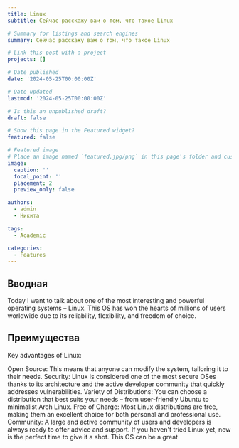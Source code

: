 ```yaml
---
title: Linux
subtitle: Сейчас расскажу вам о том, что такое Linux

# Summary for listings and search engines
summary: Сейчас расскажу вам о том, что такое Linux

# Link this post with a project
projects: []

# Date published
date: '2024-05-25T00:00:00Z'

# Date updated
lastmod: '2024-05-25T00:00:00Z'

# Is this an unpublished draft?
draft: false

# Show this page in the Featured widget?
featured: false

# Featured image
# Place an image named `featured.jpg/png` in this page's folder and customize its options here.
image:
  caption: ''
  focal_point: ''
  placement: 2
  preview_only: false

authors:
  - admin
  - Никита

tags:
  - Academic

categories:
  - Features
---
```


## Вводная

Today I want to talk about one of the most interesting and powerful operating systems – Linux. This OS has won the hearts of millions of users worldwide due to its reliability, flexibility, and freedom of choice.

## Преимущества

Key advantages of Linux:

Open Source: This means that anyone can modify the system, tailoring it to their needs.
Security: Linux is considered one of the most secure OSes thanks to its architecture and the active developer community that quickly addresses vulnerabilities.
Variety of Distributions: You can choose a distribution that best suits your needs – from user-friendly Ubuntu to minimalist Arch Linux.
Free of Charge: Most Linux distributions are free, making them an excellent choice for both personal and professional use.
Community: A large and active community of users and developers is always ready to offer advice and support.
If you haven't tried Linux yet, now is the perfect time to give it a shot. This OS can be a great

